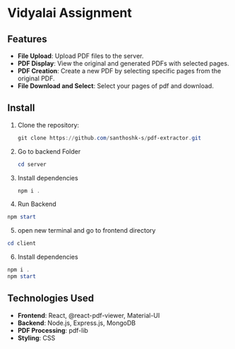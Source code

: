 # Vidyalai  Assignment
## Features
- **File Upload**: Upload PDF files to the server.
- **PDF Display**: View the original and generated PDFs with selected pages.
- **PDF Creation**: Create a new PDF by selecting specific pages from the original PDF.
- **File Download and Select**: Select your pages of pdf and download.

## Install

1. Clone the repository:
   ```powershell
   git clone https://github.com/santhoshk-s/pdf-extractor.git
   ```

2. Go to backend Folder
   ```powershell
   cd server
   ```

3. Install dependencies
   ```powershell
   npm i .
   ```

4.  Run Backend 
```powershell
npm start
```

5. open new terminal and go to frontend directory
```powershell
cd client
```

6. Install dependencies
```powershell
npm i .
npm start
```

## Technologies Used

- **Frontend**: React, @react-pdf-viewer, Material-UI
- **Backend**: Node.js, Express.js, MongoDB
- **PDF Processing**: pdf-lib
- **Styling**: CSS

